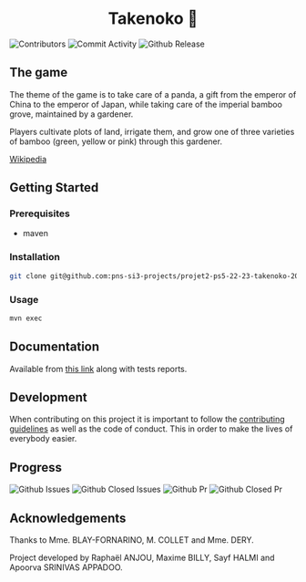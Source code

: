 <h1 style="text-align: center"> Takenoko 🎋</h1>

![Contributors][contributors-shield]
![Commit Activity][commit-activity-shield]
![Github Release][github-release-shield]

## The game
The theme of the game is to take care of a panda, a gift from the emperor of China to the emperor of Japan,
while taking care of the imperial bamboo grove, maintained by a gardener.

Players cultivate plots of land, irrigate them,
and grow one of three varieties of bamboo (green, yellow or pink)
through this gardener.

[Wikipedia](https://en.wikipedia.org/wiki/Takenoko_(board_game)#Premise_and_Gameplay)

## Getting Started

### Prerequisites

- maven

### Installation

```bash
git clone git@github.com:pns-si3-projects/projet2-ps5-22-23-takenoko-2023-c.git
```

### Usage

```bash
mvn exec
```

## Documentation

Available from [this link](https://example.com) along with tests reports.

## Development

When contributing on this project it is important to follow the
[contributing guidelines](CONTRIBUTING.md) as well as the code of conduct.
This in order to make the lives of everybody easier.

## Progress

![Github Issues][issues-shield]
![Github Closed Issues][closed-issues-shield]
![Github Pr][pr-shield]
![Github Closed Pr][closed-pr-shield]

## Acknowledgements

Thanks to Mme. BLAY-FORNARINO, M. COLLET and Mme. DERY.

Project developed by Raphaël ANJOU, Maxime BILLY, Sayf HALMI and Apoorva SRINIVAS APPADOO.

[contributors-shield]: https://shields.ozeliurs.com/github/contributors/pns-si3-projects/projet2-ps5-22-23-takenoko-2023-c?style=for-the-badge
[commit-activity-shield]: https://shields.ozeliurs.com/github/commit-activity/w/pns-si3-projects/projet2-ps5-22-23-takenoko-2023-c?style=for-the-badge
[github-release-shield]: https://shields.ozeliurs.com/github/v/release/pns-si3-projects/projet2-ps5-22-23-takenoko-2023-c?style=for-the-badge
[issues-shield]: https://shields.ozeliurs.com/github/issues-raw/pns-si3-projects/projet2-ps5-22-23-takenoko-2023-c?style=for-the-badge
[closed-issues-shield]: https://shields.ozeliurs.com/github/issues-closed-raw/pns-si3-projects/projet2-ps5-22-23-takenoko-2023-c?style=for-the-badge
[pr-shield]: https://shields.ozeliurs.com/github/issues-pr-raw/pns-si3-projects/projet2-ps5-22-23-takenoko-2023-c?style=for-the-badge
[closed-pr-shield]: https://shields.ozeliurs.com/github/issues-pr-closed-raw/pns-si3-projects/projet2-ps5-22-23-takenoko-2023-c?style=for-the-badge

